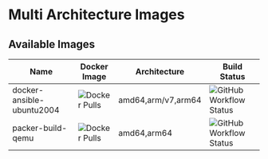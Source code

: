 # Multi Architecture Images

## Available Images

| Name | Docker Image | Architecture | Build Status |
|------|--------------|--------------|----------------|
|docker-ansible-ubuntu2004|![Docker Pulls](https://img.shields.io/docker/pulls/enros/docker-ansible-ubuntu2004)|amd64,arm/v7,arm64|![GitHub Workflow Status](https://img.shields.io/github/workflow/status/enr0s/multi-arch-images/docker-ansible-ubuntu2004)|
|packer-build-qemu|![Docker Pulls](https://img.shields.io/docker/pulls/enros/packer-build-qemu)|amd64,arm64|![GitHub Workflow Status](https://img.shields.io/github/workflow/status/enr0s/multi-arch-images/packer-build-qemu)|
